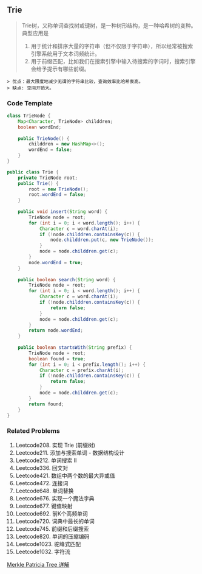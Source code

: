 ## Trie

> Trie树，又称单词查找树或键树，是一种树形结构，是一种哈希树的变种。 
> 典型应用是 
 > 1. 用于统计和排序大量的字符串（但不仅限于字符串），所以经常被搜索引擎系统用于文本词频统计。 
 > 2. 用于前缀匹配，比如我们在搜索引擎中输入待搜索的字词时，搜索引擎会给予提示有哪些前缀。 
>
    > 优点：最大限度地减少无谓的字符串比较，查询效率比哈希表高。
    > 缺点: 空间开销大。

### Code Template
```java
class TrieNode {
	Map<Character, TrieNode> childdren;
	boolean wordEnd;
 
	public TrieNode() {
		childdren = new HashMap<>();
		wordEnd = false;
	}
}

public class Trie {
	private TrieNode root;
	public Trie() {
		root = new TrieNode();
		root.wordEnd = false;
	}
 
	public void insert(String word) {
		TrieNode node = root;
		for (int i = 0; i < word.length(); i++) {
			Character c = word.charAt(i);
			if (!node.childdren.containsKey(c)) {
				node.childdren.put(c, new TrieNode());
			}
			node = node.childdren.get(c);
		}
		node.wordEnd = true;
	}
 
	public boolean search(String word) {
		TrieNode node = root;
		for (int i = 0; i < word.length(); i++) {
			Character c = word.charAt(i);
			if (!node.childdren.containsKey(c)) {
				return false;
			}
			node = node.childdren.get(c);
		}
		return node.wordEnd;
	}
 
	public boolean startsWith(String prefix) {
		TrieNode node = root;
		boolean found = true;
		for (int i = 0; i < prefix.length(); i++) {
			Character c = prefix.charAt(i);
			if (!node.childdren.containsKey(c)) {
				return false;
			}
			node = node.childdren.get(c);
		}
		return found;
	}
}
```

### Related Problems
1. Leetcode208. 实现 Trie (前缀树)
2. Leetcode211. 添加与搜索单词 - 数据结构设计
3. Leetcode212. 单词搜索 II
4. Leetcode336. 回文对
5. Leetcode421. 数组中两个数的最大异或值
6. Leetcode472. 连接词
7. Leetcode648. 单词替换
8. Leetcode676. 实现一个魔法字典
9. Leetcode677. 键值映射    
10. Leetcode692. 前K个高频单词
11. Leetcode720. 词典中最长的单词
12. Leetcode745. 前缀和后缀搜索
13. Leetcode820. 单词的压缩编码
14. Leetcode1023. 驼峰式匹配
15. Leetcode1032. 字符流

[Merkle Patricia Tree 详解](https://ethfans.org/toya/articles/588)